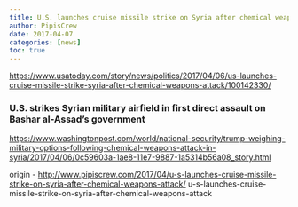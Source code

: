 ```yaml
---
title: U.S. launches cruise missile strike on Syria after chemical weapons attack
author: PipisCrew
date: 2017-04-07
categories: [news]
toc: true
---
```


https://www.usatoday.com/story/news/politics/2017/04/06/us-launches-cruise-missile-strike-syria-after-chemical-weapons-attack/100142330/

### U.S. strikes Syrian military airfield in first direct assault on Bashar al-Assad’s government

https://www.washingtonpost.com/world/national-security/trump-weighing-military-options-following-chemical-weapons-attack-in-syria/2017/04/06/0c59603a-1ae8-11e7-9887-1a5314b56a08_story.html

origin - http://www.pipiscrew.com/2017/04/u-s-launches-cruise-missile-strike-on-syria-after-chemical-weapons-attack/ u-s-launches-cruise-missile-strike-on-syria-after-chemical-weapons-attack